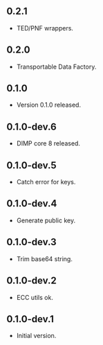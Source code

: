 ## 0.2.1

- TED/PNF wrappers.

## 0.2.0

- Transportable Data Factory.

## 0.1.0

- Version 0.1.0 released.

## 0.1.0-dev.6

- DIMP core 8 released.

## 0.1.0-dev.5

- Catch error for keys.

## 0.1.0-dev.4

- Generate public key.

## 0.1.0-dev.3

- Trim base64 string.

## 0.1.0-dev.2

- ECC utils ok.

## 0.1.0-dev.1

- Initial version.
